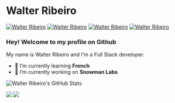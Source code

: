 
# Walter Ribeiro 

[![Walter Ribeiro](https://img.shields.io/badge/-walteribeiro-555?style=for-the-badge&logo=Github&logoColor=white)](https://github.com/walteribeiro)
[![Walter Ribeiro](https://img.shields.io/badge/-walterribeiroti-blue?style=for-the-badge&logo=LinkedIn&logoColor=white)](https://www.linkedin.com/in/walterribeiroti)
[![Walter Ribeiro](https://img.shields.io/badge/-walter19921-1da1f2?style=for-the-badge&logo=Twitter&logoColor=white)](https://twitter.com/walter19921)
[![Walter Ribeiro](https://img.shields.io/badge/-walterjr1992-C13584?style=for-the-badge&logo=Instagram&logoColor=white)](https://www.instagram.com/walterjr1992)

### Hey! Welcome to my profile on Github

My name is Walter Ribeiro and I'm a Full Stack developer.

- 🌱 I’m currently learning **French**
- 🔭 I’m currently working on **Snowman Labs**


![Walter Ribeiro's GitHub Stats](https://github-readme-stats.vercel.app/api?username=walteribeiro&show_icons=true&title_color=fff&icon_color=79ff97&text_color=9f9f9f&bg_color=151515)

<a href="https://github.com/walteribeiro/full-react-snippets">
  <img align="left" src="https://github-readme-stats.vercel.app/api/pin?username=walteribeiro&repo=full-react-snippets&title_color=fff&icon_color=f9f9f9&text_color=9f9f9f&bg_color=151515" />
</a>
<a href="https://github.com/walteribeiro/simple-notification">
  <img align="left" src="https://github-readme-stats.vercel.app/api/pin/?username=walteribeiro&repo=simple-notification&title_color=fff&icon_color=f9f9f9&text_color=9f9f9f&bg_color=151515" />
</a>


